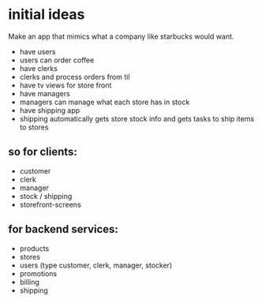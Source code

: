 # initial ideas
Make an app that mimics what a company like starbucks would want.
- have users
- users can order coffee
- have clerks
- clerks and process orders from til
- have tv views for store front
- have managers
- managers can manage what each store has in stock
- have shipping app
- shipping automatically gets store stock info and gets tasks to ship items to stores

## so for clients:
- customer
- clerk
- manager
- stock / shipping
- storefront-screens

## for backend services:
- products
- stores
- users (type customer, clerk, manager, stocker)
- promotions
- billing
- shipping

